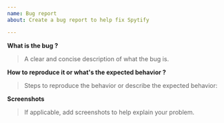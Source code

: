 ```yaml
---
name: Bug report
about: Create a bug report to help fix Spytify

---
```


**What is the bug ?**
> A clear and concise description of what the bug is.

**How to reproduce it or what's the expected behavior ?**
> Steps to reproduce the behavior or describe the expected behavior:

**Screenshots**
> If applicable, add screenshots to help explain your problem.
